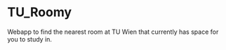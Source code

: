 # TU_Roomy
 Webapp to find the nearest room at TU Wien that currently has space for you to study in.
